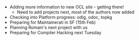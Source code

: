 * Adding more information to new OCL site - getting there!
  - Need to add projects next, most of the authors now added
* Checking into Platform progress: odig, odoc, topkg
* Preparing for Maintainerati in SF (15th Feb)
* Planning Romain's next project with us
* Preparing for Compiler Hacking next Tuesday
